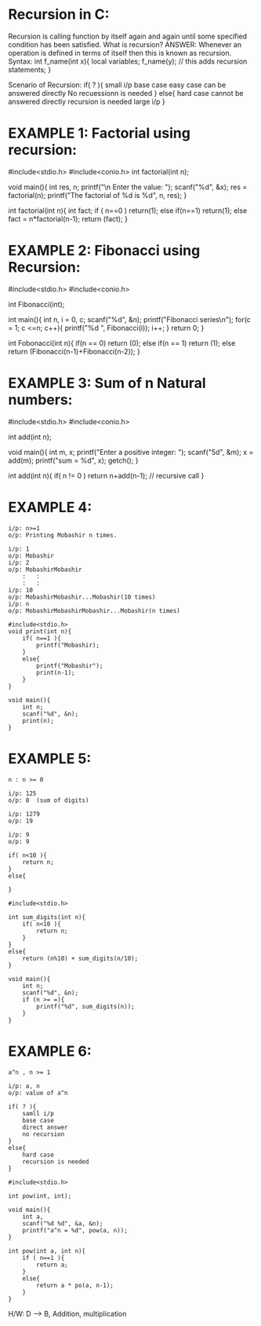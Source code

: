 # Recursion in C:
Recursion is calling function by itself again and again until some specified condition has been satisfied.
        What is recursion?
ANSWER: Whenever an operation is defined in terms of itself then this is known as recursion.
Syntax:
int f_name(int x){
    local variables;
    f_name(y); // this adds recursion
    statements;
}

Scenario of Recursion:
    if( ? ){
        small i/p
        base case
        easy case
        can be answered directly
        No recuessionn is needed
    }
    else{
        hard case
        cannot be answered directly
        recursion is needed
        large i/p
    }

# EXAMPLE 1: Factorial using recursion:

#include<stdio.h>
#include<conio.h>
int factorial(int n);

void main(){
    int res, n;
    printf("\n Enter the value: ");
    scanf("%d", &x);
    res = factorial(n);
    printf("The factorial of %d is %d", n, res);
}

int factorial(int n){
    int fact;
    if ( n==0 )
        return(1);
    else if(n==1)
        return(1);
    else
        fact = n*factorial(n-1);
    return (fact);
}

# EXAMPLE 2: Fibonacci using Recursion:

#include<stdio.h>
#include<conio.h>

int Fibonacci(int);

int main(){
    int n, i = 0, c;
    scanf("%d", &n);
    printf("Fibonacci series\n");
    for(c = 1; c <=n; c++){
        printf("%d ", Fibonacci(i));
        i++;
    }
    return 0;
}

int Fobonacci(int n){
    if(n == 0)
        return (0);
    else if(n == 1)
        return (1);
    else
        return (Fibonacci(n-1)+Fibonacci(n-2));
}

# EXAMPLE 3: Sum of n Natural numbers:

#include<stdio.h>
#include<conio.h>

int add(int n);

void main(){
    int m, x;
    printf("Enter a positive integer: ");
    scanf("5d", &m);
    x = add(m);
    printf("sum = %d", x);
    getch();
}

int add(int n){
    if( n != 0 )
        return n+add(n-1); // recursive call
}

# EXAMPLE 4:

    i/p: n>=1
    o/p: Printing Mobashir n times.

    i/p: 1
    o/p: Mobashir
    i/p: 2
    o/p: MobashirMobashir
        :   :
        :   :
    i/p: 10
    o/p: MobashirMobashir...Mobashir(10 times)
    i/p: n
    o/p: MobashirMobashirMobashir...Mobashir(n times)

    #include<stdio.h>
    void print(int n){
        if( n==1 ){
            printf("Mobashir);
        }
        else{
            printf("Mobashir");
            print(n-1);
        }
    }

    void main(){
        int n;
        scanf("%d", &n);
        print(n);
    }

# EXAMPLE 5:

    n : n >= 0
    
    i/p: 125
    o/p: 8  (sum of digits)

    i/p: 1279
    o/p: 19

    i/p: 9
    o/p: 9

    if( n<10 ){
        return n;
    }
    else{

    }

    #include<stdio.h>

    int sum_digits(int n){
        if( n<10 ){
            return n;
        }
    }
    else{
        return (n%10) + sum_digits(n/10);
    }

    void main(){
        int n;
        scanf("%d", &n);
        if (n >= =){
            printf("%d", sum_digits(n));
        }
    }

# EXAMPLE 6:

    a^n , n >= 1

    i/p: a, n
    o/p: value of a^n

    if( ? ){
        samll i/p
        base case
        direct answer
        no recursion
    }
    else{
        hard case
        recursion is needed
    }

    #include<stdio.h>

    int pow(int, int);
    
    void main(){
        int a, 
        scanf("%d %d", &a, &n);
        printf("a^n = %d", pow(a, n));
    }

    int pow(int a, int n){
        if ( n==1 ){
            return a;
        }
        else{
            return a * po(a, n-1);
        }
    }

H/W: D --> B, Addition, multiplication
